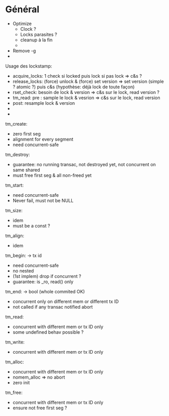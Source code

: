 # Général
- Optimize
  - Clock ?
  - Locks parasites ?
  - cleanup à la fin
  - 
- Remove -g
- 


Usage des lockstamp:
- acquire_locks: 1 check si locked puis lock si pas lock => c&s ?
- release_locks: (force) unlock & (force) set version => set version (simple ? atomic ?) puis c&s (hypothèse: déjà lock de toute façon)
- rset_check: besoin de lock & version => c&s sur le lock, read version ?
- tm_read: pre : sample le lock & vesrion => c&s sur le lock, read version
- post: resample lock & version
- 
- 


tm_create:
- zero first seg
- alignment for every segment
- need concurrent-safe

tm_destroy:
- guarantee: no running transac, not destroyed yet, not concurrent on same shared
- must free first seg & all non-freed yet

tm_start:
- need concurrent-safe
- Never fail, must not be NULL

tm_size:
- idem
- must be a const ?

tm_align:
- idem

tm_begin: -> tx id
- need concurrent-safe
- no nested
- (1st implem) drop if concurrent ?
- guarantee: is _ro, read() only

tm_end: -> bool (whole commited OK)
- concurrent only on different mem or different tx ID
- not called if any transac notified abort

tm_read:
- concurrent with different mem or tx ID only
- some undefined behav possible ?

tm_write:
- concurrent with different mem or tx ID only

tm_alloc:
- concurrent with different mem or tx ID only
- nomem_alloc => no abort
- zero init

tm_free:
- concurrent with different mem or tx ID only
- ensure not free first seg ?



